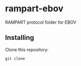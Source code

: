 # rampart-ebov
RAMPART protocol folder for EBOV

## Installing
Clone this repository:

```
git clone 
